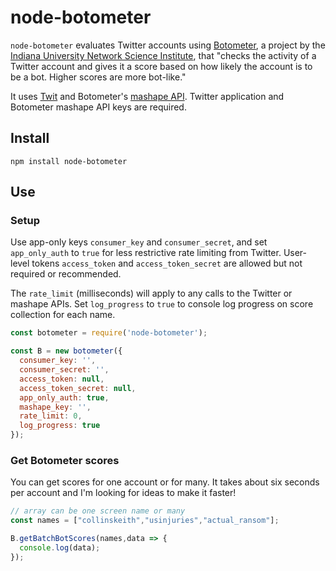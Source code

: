 # node-botometer

`node-botometer` evaluates Twitter accounts using [Botometer](https://botometer.iuni.iu.edu/#!/), a project by the [Indiana University Network Science Institute](https://iuni.iu.edu/), that "checks the activity of a Twitter account and gives it a score based on how likely the account is to be a bot. Higher scores are more bot-like."

It uses [Twit](https://github.com/ttezel/twit) and Botometer's [mashape API](https://market.mashape.com/OSoMe/botometer). Twitter application and Botometer mashape API keys are required.

## Install

`npm install node-botometer`

## Use

### Setup

Use app-only keys `consumer_key` and `consumer_secret`, and set `app_only_auth` to `true` for less restrictive rate limiting from Twitter. User-level tokens `access_token` and `access_token_secret` are allowed but not required or recommended.

The `rate_limit` (milliseconds) will apply to any calls to the Twitter or mashape APIs. Set `log_progress` to `true` to console log progress on score collection for each name.

```js
const botometer = require('node-botometer');

const B = new botometer({
  consumer_key: '',
  consumer_secret: '',
  access_token: null,
  access_token_secret: null,
  app_only_auth: true,
  mashape_key: '',
  rate_limit: 0,
  log_progress: true
});
```

### Get Botometer scores

You can get scores for one account or for many. It takes about six seconds per account and I'm looking for ideas to make it faster!

```js
// array can be one screen name or many
const names = ["collinskeith","usinjuries","actual_ransom"];

B.getBatchBotScores(names,data => {
  console.log(data);
});
```
